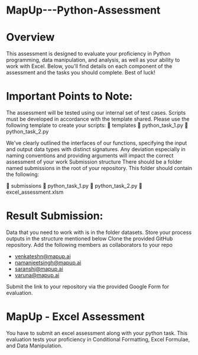 # MapUp---Python-Assessment

# Overview

This assessment is designed to evaluate your proficiency in Python programming, data manipulation, and analysis, as well as your ability to work with Excel. Below, you'll find details on each component of the assessment and the tasks you should complete. Best of luck!

# Important Points to Note:

The assessment will be tested using our internal set of test cases. Scripts must be developed in accordance with the template shared. Please use the following template to create your scripts:
📂 templates 
📄 python_task_1.py 📄 python_task_2.py 

We've clearly outlined the interfaces of our functions, specifying the input and output data types with distinct signatures. Any deviation especially in naming conventions and providing arguments will impact the correct assessment of your work Submission structure There should be a folder named submissions in the root of your repository. This folder should contain the following:

📂 submissions 
📄 python_task_1.py 📄 python_task_2.py 📄 excel_assessment.xlsm

# Result Submission:

Data that you need to work with is in the folder datasets. Store your process outputs in the structure mentioned below Clone the provided GitHub repository. Add the following members as collaborators to your repo

* venkateshn@mapup.ai
* namanjeetsingh@mapup.ai
* saranshj@mapup.ai
* varuna@mapup.ai

Submit the link to your repository via the provided Google Form for evaluation.

# MapUp - Excel Assessment

You have to submit an excel assessment along with your python task. This evaluation tests your proficiency in Conditional Formatting, Excel Formulae, and Data Manipulation.
